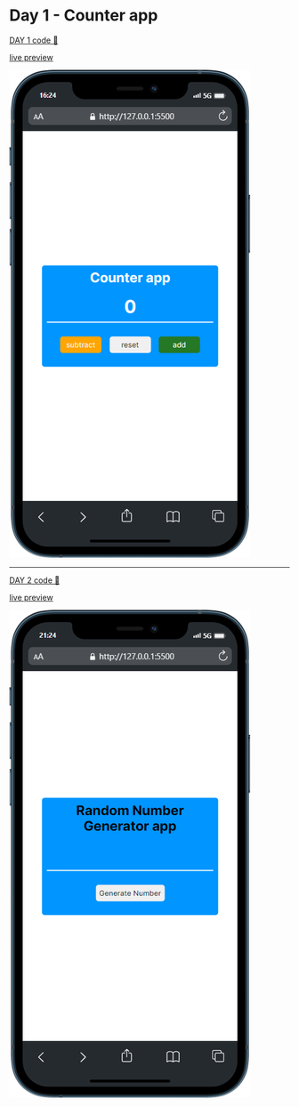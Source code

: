 # Day 1 - Counter app

[DAY 1 code 🔗](https://github.com/sharif-22/100-Days-of-JS/tree/main/DAY%201%20-%20Counter%20app)

[live preview ](https://sharif-day-1-counter-app.netlify.app/)

![counter app](/DAY%201%20-%20Counter%20app/images/mobile%20preview.png)

---

[DAY 2 code 🔗]()

[live preview ]()

![Random Generator app](/DAY%202%20-%20Random%20num%20Generator/images/mobile.png)
